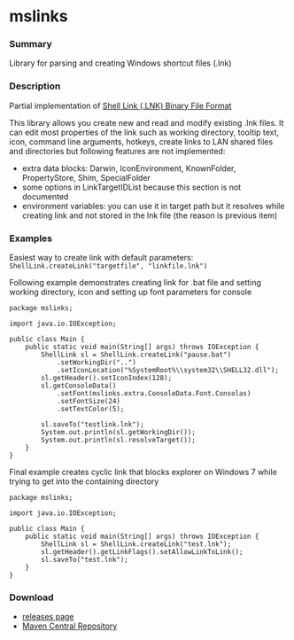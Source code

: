 mslinks
=======

### Summary
Library for parsing and creating Windows shortcut files (.lnk)

### Description
Partial implementation of [Shell Link (.LNK) Binary File Format](http://msdn.microsoft.com/en-us/library/dd871305.aspx)

This library allows you create new and read and modify existing .lnk files. It can edit most properties of the link such as working directory, tooltip text, icon, command line arguments, hotkeys, create links to LAN shared files and directories but following features are not implemented:

* extra data blocks: Darwin, IconEnvironment, KnownFolder, PropertyStore, Shim, SpecialFolder
* some options in LinkTargetIDList because this section is not documented
* environment variables: you can use it in target path but it resolves while creating link and not stored in the lnk file (the reason is previous item)

### Examples
Easiest way to create link with default parameters: `ShellLink.createLink("targetfile", "linkfile.lnk")`

Following example demonstrates creating link for .bat file and setting working directory, icon and setting up font parameters for console
```
package mslinks;

import java.io.IOException;

public class Main {
	public static void main(String[] args) throws IOException {
		ShellLink sl = ShellLink.createLink("pause.bat")
			.setWorkingDir("..")
			.setIconLocation("%SystemRoot%\\system32\\SHELL32.dll");
		sl.getHeader().setIconIndex(128);
		sl.getConsoleData()
			.setFont(mslinks.extra.ConsoleData.Font.Consolas)
			.setFontSize(24)
			.setTextColor(5);
				
		sl.saveTo("testlink.lnk");
		System.out.println(sl.getWorkingDir());
		System.out.println(sl.resolveTarget());
	}
}

```

Final example creates cyclic link that blocks explorer on Windows 7 while trying to get into the containing directory
```
package mslinks;

import java.io.IOException;

public class Main {
	public static void main(String[] args) throws IOException {
		ShellLink sl = ShellLink.createLink("test.lnk");
		sl.getHeader().getLinkFlags().setAllowLinkToLink();
		sl.saveTo("test.lnk");
	}
}
```

### Download
* [releases page](https://github.com/BlackOverlord666/mslinks/releases)
* [Maven Central Repository](http://search.maven.org/#search%7Cgav%7C1%7Cg%3A%22com.github.vatbub%22%20AND%20a%3A%22mslinks%22)

